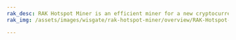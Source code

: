 ```yaml
---
rak_desc: RAK Hotspot Miner is an efficient miner for a new cryptocurrency, Helium (HNT). It can be set-up completely in minutes using a smartphone and can easily manages Hotspots and tokens from the mobile app. It offers Low Power that uses about the same amount as a 5W LED bulb, and it has LongFi™ technology that maximizes range and battery life.
rak_img: /assets/images/wisgate/rak-hotspot-miner/overview/RAK-Hotspot-Miner_home.png

---
```


<rk-redirect to="/Product-Categories/WisGate/RAK-Hotspot-Miner/Overview/" />